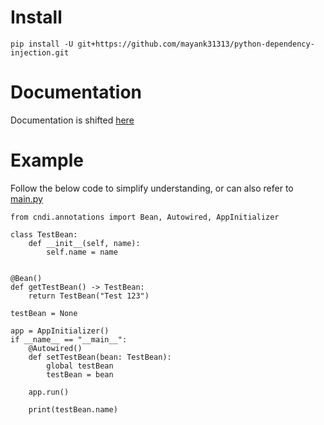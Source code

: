 # Install

    pip install -U git+https://github.com/mayank31313/python-dependency-injection.git

# Documentation

Documentation is shifted [here](https://mayank31313.github.io/get-started/site/python-di/)


# Example    
Follow the below code to simplify understanding, or can also refer to [main.py](main.py)
    
    from cndi.annotations import Bean, Autowired, AppInitializer
    
    class TestBean:
        def __init__(self, name):
            self.name = name
    
    
    @Bean()
    def getTestBean() -> TestBean:
        return TestBean("Test 123")
    
    testBean = None
    
    app = AppInitializer()
    if __name__ == "__main__":
        @Autowired()
        def setTestBean(bean: TestBean):
            global testBean
            testBean = bean
    
        app.run()
    
        print(testBean.name)
